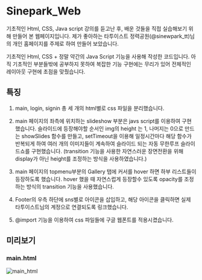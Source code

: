 # Sinepark_Web

기초적인 Html, CSS, Java script 강의를 듣고난 후, 배운 것들을 직접 실습해보기 위해 만들어 본 웹페이지입니다.
제가 좋아하는 타투이스트 정력공원(@sinewpark_tt)님의 개인 홈페이지를 주제로 하여 만들어 보았습니다.

기초적인 Html, CSS + 정말 약간의 Java Script 기능을 사용해 작성한 코드입니다.
아직 기초적인 부분들밖에 공부하지 못하여 복잡한 기능 구현에는 무리가 있어 전체적인 레이아웃 구현에 초점을 맞췄습니다.

## 특징

1. main, login, signin 총 세 개의 html별로 css 파일을 분리했습니다.

2. main 페이지의 좌측에 위치하는 slideshow 부분은 javs script를 이용하여 구현했습니다.
슬라이드에 등장해야할 순서인 img의 height 는 1, 나머지는 0으로 만드는 showSlides 함수를 만들고, setTimeout을 이용해 
일정시간마다 해당 함수가 반복되게 하여 여러 개의 이미지들이 계속하여 슬라이드 되는 자동 무한루프 슬라이드쇼를 구현했습니다.
(transition 기능을 사용한 자연스러운 장면전환을 위해 display가 아닌 height를 조정하는 방식을 사용하였습니다.)

3. main 페이지의 topmenu부분의 Gallery 탭에 커서를 hover 하면 하부 리스트들이 등장하도록 했습니다.
hover 했을 때 자연스럽게 등장할수 있도록 opacity를 조정하는 방식의 transition 기능을 사용했습니다.

4. Footer의 우측 하단에 sns별로 아이콘을 삽입하고, 해당 아이콘을 클릭하면 실제 타투이스트님의 계정으로 연결되도록 링크했습니다.

5. @import 기능을 이용하여 css 파일들에 구글 웹폰트를 적용시켰습니다.

## 미리보기

### main.html
![main_html](https://user-images.githubusercontent.com/87385588/125501727-3f435ec5-df54-4df1-845e-9e5e1c33ba76.png)
